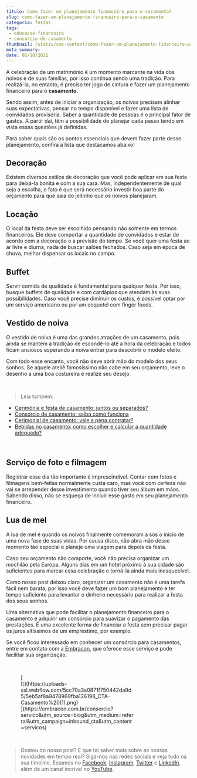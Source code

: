 ```yaml
---
titulo: Como fazer um planejamento financeiro para o casamento?
slug: como-fazer-um-planejamento-financeiro-para-o-casamento
categoria: festas
tags:
 - educacao-financeira
 - consorcio-de-casamento
thumbnail: /static/cms-content/como-fazer-um-planejamento-financeiro-para-o-casamento.jpeg
meta_summary: 
date: 05/10/2021
---
```

A celebração de um matrimônio é um momento marcante na vida dos noivos e de suas famílias, por isso continua sendo uma tradição. Para realizá-la, no entanto, é preciso ter jogo de cintura e fazer um planejamento financeiro para o **casamento**.

Sendo assim, antes de iniciar a organização, os noivos precisam alinhar suas expectativas, pensar no tempo disponível e fazer uma lista de convidados provisória. Saber a quantidade de pessoas é o principal fator de gastos. A partir daí, têm a possibilidade de planejar cada passo tendo em vista essas questões já definidas.

Para saber quais são os pontos essenciais que devem fazer parte desse planejamento, confira a lista que destacamos abaixo!

Decoração
---------

Existem diversos estilos de decoração que você pode aplicar em sua festa para deixá-la bonita e com a sua cara. Mas, independentemente de qual seja a escolha, o fato é que será necessário investir boa parte do orçamento para que saia do jeitinho que os noivos planejaram.

Locação
-------

O local da festa deve ser escolhido pensando não somente em termos financeiros. Ele deve comportar a quantidade de convidados e estar de acordo com a decoração e a previsão do tempo. Se você quer uma festa ao ar livre e diurna, nada de buscar salões fechados. Caso seja em época de chuva, melhor dispensar os locais no campo.

Buffet
------

Servir comida de qualidade é fundamental para qualquer festa. Por isso, busque buffets de qualidade e com cardápios que atendam às suas possibilidades. Caso você precise diminuir os custos, é possível optar por um serviço americano ou por um coquetel com finger foods.

Vestido de noiva
----------------

O vestido de noiva é uma das grandes atrações de um casamento, pois ainda se mantém a tradição de escondê-lo até a hora da celebração e todos ficam ansiosos esperando a noiva entrar para descobrir o modelo eleito.

Com todo esse encanto, você não deve abrir mão do modelo dos seus sonhos. Se aquele ateliê famosíssimo não cabe em seu orçamento, leve o desenho a uma boa costureira e realize seu desejo.

‍

> Leia também:

- [Cerimônia e festa de casamento: juntos ou separados?](https://www.embracon.com.br/blog/cerimonia-e-festa-de-casamento-juntos-ou-separados)
- [Consórcio de casamento: saiba como funciona](https://www.embracon.com.br/blog/consorcio-de-casamento-saiba-como-funciona)
- [Cerimonial de casamento: vale a pena contratar?](https://www.embracon.com.br/blog/cerimonial-de-casamento-vale-a-pena-contratar)
- [Bebidas no casamento: como escolher e calcular a quantidade adequada?](https://www.embracon.com.br/blog/bebidas-no-casamento-como-escolher-e-calcular-a-quantidade-adequada)

‍

Serviço de foto e filmagem
--------------------------

Registrar esse dia tão importante é imprescindível. Contar com fotos e filmagens bem-feitas normalmente custa caro, mas você com certeza não vai se arrepender desse investimento quando tiver seu álbum em mãos. Sabendo disso, não se esqueça de incluir esse gasto em seu planejamento financeiro.

Lua de mel
----------

A lua de mel é quando os noivos finalmente comemoram a sós o início de uma nova fase de suas vidas. Por causa disso, não abra mão desse momento tão especial e planeje uma viagem para depois da festa.

Caso seu orçamento não comporte, você não precisa organizar um mochilão pela Europa. Alguns dias em um hotel próximo à sua cidade são suficientes para marcar essa celebração e torná-la ainda mais inesquecível.

Como nosso post deixou claro, organizar um casamento não é uma tarefa fácil nem barata, por isso você deve fazer um bom planejamento e ter tempo suficiente para levantar o dinheiro necessário para realizar a festa dos seus sonhos.

Uma alternativa que pode facilitar o planejamento financeiro para o casamento é adquirir um consórcio para suavizar o pagamento das prestações. É uma excelente forma de financiar a festa sem precisar pagar os juros altíssimos de um empréstimo, por exemplo.

Se você ficou interessado em conhecer um consórcio para casamentos, entre em contato com a [Embracon](https://www.embracon.com.br/), que oferece esse serviço e pode facilitar sua organização.

‍

<figure class="w-richtext-figure-type-image w-richtext-align-center" style="max-width:310px">[<div>![](https://uploads-ssl.webflow.com/5cc70a3a0871f750442da9d5/5eb5af8a9478969fba126198_CTA-Casamento%20(1).png)</div>](https://embracon.com.br/consorcio?servico&utm_source=blog&utm_medium=referral&utm_campaign=inbound_cta&utm_content=servicos)</figure>‍

> Gostou do nosso post? E que tal saber mais sobre as nossas novidades em tempo real? Siga-nos nas redes sociais e veja tudo na sua timeline. Estamos no [Facebook](https://www.facebook.com/embracon/), [Instagram](https://www.instagram.com/embraconoficial/), [Twitter](https://twitter.com/embracon) e [LinkedIn](https://www.linkedin.com/company/1018875/), além de um canal incrível no [YouTube](https://www.youtube.com/channel/UCL-Y0mv9zc73Iek48NLUBzQ).

‍

‍

